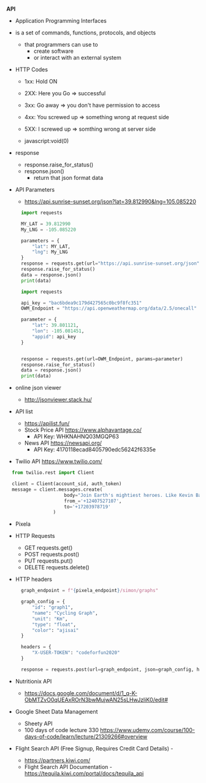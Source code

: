 **API**

- Application Programming Interfaces
- is a set of commands, functions, protocols, and objects

  - that programmers can use to
    - create software
    - or interact with an external system

- HTTP Codes

  - 1xx: Hold ON
  - 2XX: Here you Go => successful
  - 3xx: Go away => you don't have permission to access
  - 4xx: You screwed up => something wrong at request side
  - 5XX: I screwed up => somthing wrong at server side

  - javascript:void(0)

- response

  - response.raise_for_status()
  - response.json()
    - return that json format data

- API Parameters

  - https://api.sunrise-sunset.org/json?lat=39.812990&lng=105.085220

  ```py
    import requests

    MY_LAT = 39.812990
    My_LNG = -105.085220

    parameters = {
        "lat": MY_LAT,
        "lng": My_LNG
    }
    response = requests.get(url="https://api.sunrise-sunset.org/json", params=parameters)
    response.raise_for_status()
    data = response.json()
    print(data)
  ```

  ```py
    import requests

    api_key = "bac6bdea9c179d427565c0bc9f8fc351"
    OWM_Endpoint = "https://api.openweathermap.org/data/2.5/onecall"

    parameter = {
        "lat": 39.801121,
        "lon": -105.081451,
        "appid": api_key
    }


    response = requests.get(url=OWM_Endpoint, params=parameter)
    response.raise_for_status()
    data = response.json()
    print(data)

  ```

- online json viewer

  - http://jsonviewer.stack.hu/

- API list
  - https://apilist.fun/
  - Stock Price API https://www.alphavantage.co/
    - API Key: WHKNAHNQ03MGQP63
  - News API https://newsapi.org/
    - API Key: 4170118ecad8405790edc56242f6335e
- Twilio API https://www.twilio.com/

```py
  from twilio.rest import Client

  client = Client(account_sid, auth_token)
  message = client.messages.create(
                     body="Join Earth's mightiest heroes. Like Kevin Bacon.",
                     from_='+12407527107',
                     to='+17203978719'
                 )
```

- Pixela

- HTTP Requests

  - GET
    requests.get()
  - POST
    requests.post()
  - PUT
    requests.put()
  - DELETE
    requests.delete()

- HTTP headers

  ```py
    graph_endpoint = f"{pixela_endpoint}/simon/graphs"

    graph_config = {
        "id": "graph1",
        "name": "Cycling Graph",
        "unit": "Km",
        "type": "float",
        "color": "ajisai"
    }

    headers = {
        "X-USER-TOKEN": "codeforfun2020"
    }

    response = requests.post(url=graph_endpoint, json=graph_config, headers=headers)

  ```

- Nutritionix API

  - https://docs.google.com/document/d/1_q-K-ObMTZvO0qUEAxROrN3bwMujwAN25sLHwJzliK0/edit#

- Google Sheet Data Management
  - Sheety API
  - 100 days of code lecture 330 https://www.udemy.com/course/100-days-of-code/learn/lecture/21309266#overview

- Flight Search API (Free Signup, Requires Credit Card Details) -
  - https://partners.kiwi.com/
  - Flight Search API Documentation - https://tequila.kiwi.com/portal/docs/tequila_api

